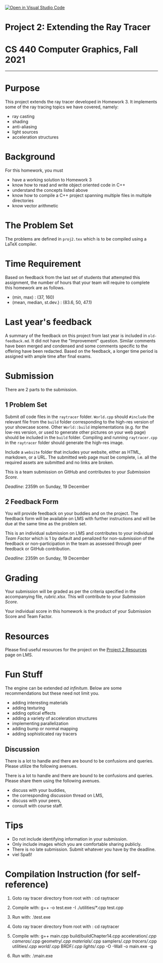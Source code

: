 [![Open in Visual Studio Code](https://classroom.github.com/assets/open-in-vscode-f059dc9a6f8d3a56e377f745f24479a46679e63a5d9fe6f495e02850cd0d8118.svg)](https://classroom.github.com/online_ide?assignment_repo_id=6524567&assignment_repo_type=AssignmentRepo)
# Project 2: Extending the Ray Tracer
# CS 440 Computer Graphics, Fall 2021
***

# Purpose

This project extends the ray tracer developed in Homework 3. It implements some of the ray tracing topics we have covered, namely:

- ray casting
- shading
- anti-aliasing
- light sources
- acceleration structures

# Background

For this homework, you must

- have a working solution to Homework 3
- know how to read and write object oriented code in C++
- understand the concepts listed above
- know how to compile a C++ project spanning multiple files in multiple directories
- know vector arithmetic

# The Problem Set

The problems are defined in `proj2.tex` which is to be compiled using a LaTeX compiler.

# Time Requirement

Based on feedback from the last set of students that attempted this assignment, the number of hours that your team will require to complete this homework are as follows.

- (min, max) : (37, 160)
- (mean, median, st.dev.) : (83.6, 50, 47.1)

# Last year's feedback

A summary of the feedback on this project from last year is included in `old-feedback.md`. It did not have the "Improvement" question. Similar comments have been merged and condensed and some comments specific to the offering have been redacted. Based on the feedback, a longer time period is assigned with ample time after final exams.

# Submission

There are 2 parts to the submission.

## 1 Problem Set

Submit _all_ code files in the `raytracer` folder. `World.cpp` should `#include` the relevant file from the `build` folder corresponding to the high-res version of your showcase scene. Other `World::build` implementations (e.g. for the low-res version, or used to generate other pictures on your web page) should be included in the `build` folder. Compiling and running `raytracer.cpp` in the `raytracer` folder should generate the high-res image.

Include a `website` folder that includes your website, either as HTML, markdown, or a URL. The submitted web page must be complete, i.e. all the required assets are submitted and no links are broken.

This is a team submission on GitHub and contributes to your _Submission Score_.

_Deadline_: 2359h on Sunday, 19 December

## 2 Feedback Form

You will provide feedback on your buddies and on the project. The feedback form will be available on LMS with further instructions and will be due at the same time as the problem set.

This is an individual submission on LMS and contributes to your individual _Team Factor_ which is 1 by default and penalized for non-submission of the feedback or non-participation in the team as assessed through peer feedback or GitHub contribution.

_Deadline_: 2359h on Sunday, 19 December

# Grading

Your submission will be graded as per the criteria specified in the accompanying file, _rubric.xlsx_. This will contribute to your _Submission Score_.

Your individual score in this homework is the product of your Submission Score and Team Factor.

# Resources

Please find useful resources for the project on the [Project 2 Resources](https://hulms.instructure.com/courses/1622/pages/project-2-resources?module_item_id=55192) page on LMS.

# Fun Stuff

The engine can be extended _ad infinitum_. Below are some recommendations but these need not limit you.

- adding interesting materials
- adding texturing
- adding optical effects
- adding a variety of acceleration structures
- implementing parallelization
- adding bump or normal mapping
- adding sophisticated ray tracers

## Discussion

There is a lot to handle and there are bound to be confusions and queries. Please utilize the following avenues.

There is a lot to handle and there are bound to be confusions and queries. Please share them using the following avenues.

- discuss with your buddies,
- the corresponding discussion thread on LMS,
- discuss with your peers,
- consult with course staff.

# Tips

- Do not include identifying information in your submission.
- Only include images which you are comfortable sharing publicly.
- There is no late submission. Submit whatever you have by the deadline.
- viel Spaß!

# Compilation Instruction (for self-reference)

1. Goto ray tracer directory from root with : 
    cd raytracer
2. Compile with:
    g++ -o test.exe -I ./utilities/*.cpp test.cpp
3. Run with:
    .\test.exe


1. Goto ray tracer directory from root with : 
    cd raytracer
2. Compile with:
    g++ main.cpp build/buildChapter14.cpp acceleration/*.cpp cameras/*.cpp geometry/*.cpp materials/*.cpp samplers/*.cpp tracers/*.cpp utilities/*.cpp world/*.cpp BRDF/*.cpp lights/*.cpp -O -Wall -o main.exe -g
    
3. Run with:
    .\main.exe
